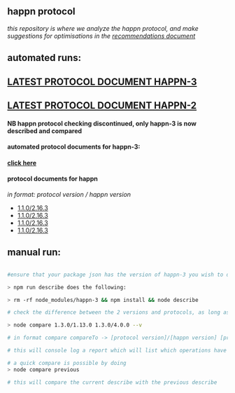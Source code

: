 happn protocol
----------------

*this repository is where we analyze the happn protocol, and make suggestions for optimisations in the [recommendations document](https://github.com/happner/happn-protocol/blob/master/doc/recommendations.md)*

automated runs:
---------------

[LATEST PROTOCOL DOCUMENT HAPPN-3](https://github.com/happner/happn-protocol/blob/master/automated-docs/happn-3/current/protocol.md)
--------------------------------

[LATEST PROTOCOL DOCUMENT HAPPN-2](https://github.com/happner/happn-protocol/blob/master/automated-docs/happn-2/current/protocol.md)
--------------------------------

#### NB happn protocol checking discontinued, only happn-3 is now described and compared

#### automated protocol documents for happn-3:

#### [click here](/automated-docs/happn-3/automated-links.md)

#### protocol documents for happn
*in format: protocol version / happn version*

- [1.1.0/2.16.3](https://github.com/happner/happn-protocol/blob/master/automated-docs/happn-2/1.1.0/2.16.3/protocol.md)
- [1.1.0/2.16.3](https://github.com/happner/happn-protocol/blob/master/automated-docs/happn-2/1.1.0/2.21.0/protocol.md)
- [1.1.0/2.16.3](https://github.com/happner/happn-protocol/blob/master/automated-docs/happn-2/1.1.0/2.21.2/protocol.md)
- [1.1.0/2.16.3](https://github.com/happner/happn-protocol/blob/master/automated-docs/happn-2/1.1.0/3.1.0/protocol.md)

manual run:
-----------
```bash

#ensure that your package json has the version of happn-3 you wish to describe

> npm run describe does the following:

> rm -rf node_modules/happn-3 && npm install && node describe

# check the difference between the 2 versions and protocols, as long as you have described them

> node compare 1.3.0/1.13.0 1.3.0/4.0.0 --v

# in format compare compareTo -> [protocol version]/[happn version] [protocol version]/[happn version] --v = verbose reporting

# this will console log a report which will list which operations have different protocol structures

# a quick compare is possible by doing
> node compare previous

# this will compare the current describe with the previous describe
```
